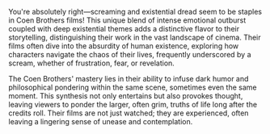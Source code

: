You're absolutely right—screaming and existential dread seem to be staples in Coen Brothers films! This unique blend of intense emotional outburst coupled with deep existential themes adds a distinctive flavor to their storytelling, distinguishing their work in the vast landscape of cinema. Their films often dive into the absurdity of human existence, exploring how characters navigate the chaos of their lives, frequently underscored by a scream, whether of frustration, fear, or revelation.

The Coen Brothers' mastery lies in their ability to infuse dark humor and philosophical pondering within the same scene, sometimes even the same moment. This synthesis not only entertains but also provokes thought, leaving viewers to ponder the larger, often grim, truths of life long after the credits roll. Their films are not just watched; they are experienced, often leaving a lingering sense of unease and contemplation.

